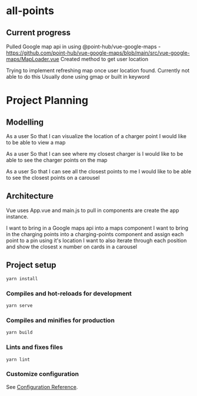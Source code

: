 # all-points

## Current progress

Pulled Google map api in using @point-hub/vue-google-maps - https://github.com/point-hub/vue-google-maps/blob/main/src/vue-google-maps/MapLoader.vue
Created method to get user location

Trying to implement refreshing map once user location found.
Currently not able to do this
Usually done using gmap or built in keyword

# Project Planning

## Modelling

As a user
So that I can visualize the location of a charger point
I would like to be able to view a map

As a user
So that I can see where my closest charger is
I would like to be able to see the charger points on the map

As a user
So that I can see all the closest points to me
I would like to be able to see the closest points on a carousel

## Architecture

Vue uses App.vue and main.js to pull in components are create the app instance.

I want to bring in a Google maps api into a maps component
I want to bring in the charging points into a charging-points component and assign each point to a pin using it's location
I want to also iterate through each position and show the closest x number on cards in a carousel

## Project setup
```
yarn install
```

### Compiles and hot-reloads for development
```
yarn serve
```

### Compiles and minifies for production
```
yarn build
```

### Lints and fixes files
```
yarn lint
```

### Customize configuration
See [Configuration Reference](https://cli.vuejs.org/config/).
